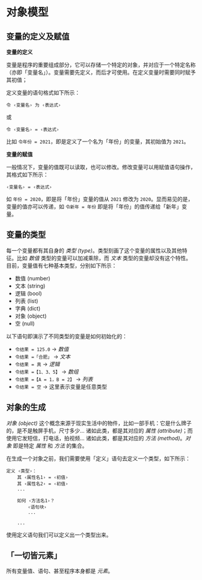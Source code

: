 # 对象模型

## 变量的定义及赋值

**变量的定义**

变量是程序的重要组成部分，它可以存储一个特定的对象，并对应于一个特定名称（亦即「变量名」）。变量需要先定义，而后才可使用。在定义变量时需要同时赋予其初值；

定义变量的语句格式如下所示：

```zn
令 ‹变量名› 为 ‹表达式›
```

或

```zn
令 ‹变量名› = ‹表达式›
```

比如 `令年份 = 2021`，即是定义了一个名为「年份」的变量，其初始值为 `2021`。

**变量的赋值**

一般情况下，变量的值既可以读取，也可以修改。修改变量可以用赋值语句操作，其格式如下所示：

```zn
‹变量名› = ‹表达式›
```

如 `年份 = 2020`，即是将「年份」变量的值从 `2021` 修改为 `2020`。显而易见的是，变量的值亦可以传递，如 `令新年 = 年份` 即是将「年份」的值传递给「新年」变量。

## 变量的类型

每一个变量都有其自身的 _类型 (type)_。类型刻画了这个变量的属性以及其他特征。比如 _数值_ 类型的变量可以加减乘除，而 _文本_ 类型的变量却没有这个特性。目前，变量值有七种基本类型，分别如下所示：

  - 数值 (number)
  - 文本 (string)
  - 逻辑 (bool)
  - 列表 (list)
  - 字典 (dict)
  - 对象 (object)
  - 空 (null)

以下语句即演示了不同类型的变量是如何初始化的：

  - `令结果 = 125.0`      -> _数值_
  - `令结果 =「合肥」`     -> _文本_
  - `令结果 = 真`         -> _逻辑_
  - `令结果 =【1、3、5】`  -> _数组_
  - `令结果 =【A = 1，B = 2】`  -> _列表_
  - `令结果 = 空` -> 这里表示变量是任意类型


## 对象的生成

_对象 (object)_ 这个概念来源于现实生活中的物件，比如一部手机：它是什么牌子的，是不是触屏手机，尺寸多少... 诸如此类，都是其对应的 _属性 (attribute)_；而使用它发短信，打电话，拍视频... 诸如此类，都是其对应的 _方法 (method)_。_对象_ 即是特定 _属性_ 和 _方法_ 的集合。

在生成一个对象之前，我们需要使用「定义」语句去定义一个类型，如下所示：

```zn
定义 ‹类型›：
    其 ‹属性名1› = ‹初值› 
    其 ‹属性名2› = ‹初值› 
    ...

    如何 ‹方法名1›？
        ‹语句块›
        ...

    ...
```

使用定义语句我们可以定义出一个类型出来。

## 「一切皆元素」

所有变量值、语句、甚至程序本身都是 _元素_。
